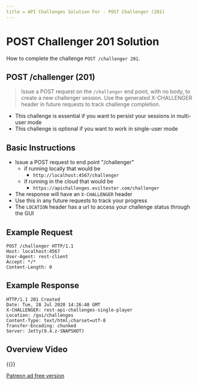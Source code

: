 ```yaml
---
title = API Challenges Solution For - POST Challenger (201)
---
```


# POST Challenger 201 Solution

How to complete the challenge `POST /challenger 201`.

## POST /challenger (201)

> Issue a POST request on the `/challenger` end point, with no body, to create a new challenger session. Use the generated X-CHALLENGER header in future requests to track challenge completion.

- This challenge is essential if you want to persist your sessions in multi-user mode
- This challenge is optional if you want to work in single-user mode

## Basic Instructions

- Issue a POST request to end point "/challenger"
    - if running locally that would be
        - `http://localhost:4567/challenger`
    - if running in the cloud that would be
        - `https://apichallenges.eviltester.com/challenger`
- The response will have an `X-CHALLENGER` header
- Use this in any future requests to track your progress
- The `LOCATION` header has a url to access your challenge status through the GUI

## Example Request

~~~~~~~~
POST /challenger HTTP/1.1
Host: localhost:4567
User-Agent: rest-client
Accept: */*
Content-Length: 0
~~~~~~~~

## Example Response

~~~~~~~~
HTTP/1.1 201 Created
Date: Tue, 28 Jul 2020 14:26:48 GMT
X-CHALLENGER: rest-api-challenges-single-player
Location: /gui/challenges
Content-Type: text/html;charset=utf-8
Transfer-Encoding: chunked
Server: Jetty(9.4.z-SNAPSHOT)
~~~~~~~~

## Overview Video

{{<youtube-embed key="tNGuZMQgHxw">}}

[Patreon ad free version](https://www.patreon.com/posts/39882254)

